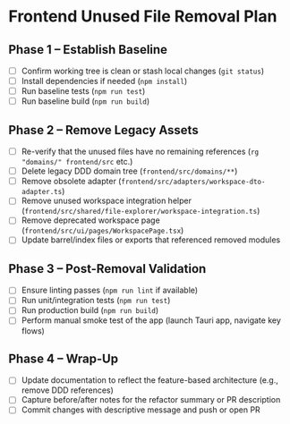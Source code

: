 # Frontend Unused File Removal Plan

## Phase 1 – Establish Baseline
- [ ] Confirm working tree is clean or stash local changes (`git status`)
- [ ] Install dependencies if needed (`npm install`)
- [ ] Run baseline tests (`npm run test`)
- [ ] Run baseline build (`npm run build`)

## Phase 2 – Remove Legacy Assets
- [ ] Re-verify that the unused files have no remaining references (`rg "domains/" frontend/src` etc.)
- [ ] Delete legacy DDD domain tree (`frontend/src/domains/**`)
- [ ] Remove obsolete adapter (`frontend/src/adapters/workspace-dto-adapter.ts`)
- [ ] Remove unused workspace integration helper (`frontend/src/shared/file-explorer/workspace-integration.ts`)
- [ ] Remove deprecated workspace page (`frontend/src/ui/pages/WorkspacePage.tsx`)
- [ ] Update barrel/index files or exports that referenced removed modules

## Phase 3 – Post-Removal Validation
- [ ] Ensure linting passes (`npm run lint` if available)
- [ ] Run unit/integration tests (`npm run test`)
- [ ] Run production build (`npm run build`)
- [ ] Perform manual smoke test of the app (launch Tauri app, navigate key flows)

## Phase 4 – Wrap-Up
- [ ] Update documentation to reflect the feature-based architecture (e.g., remove DDD references)
- [ ] Capture before/after notes for the refactor summary or PR description
- [ ] Commit changes with descriptive message and push or open PR
